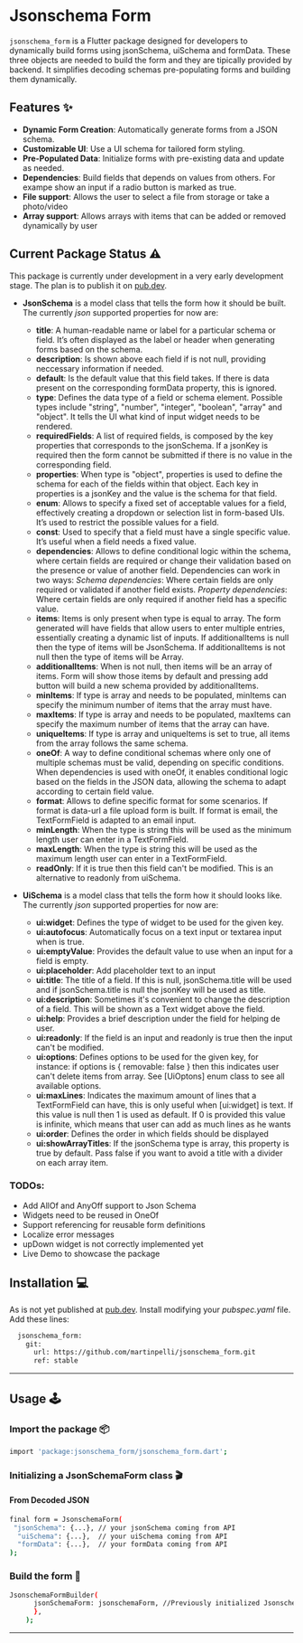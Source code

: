 # Jsonschema Form

`jsonschema_form` is a Flutter package designed for developers to dynamically build forms using jsonSchema, uiSchema and formData. These three objects are needed to build the form and they are tipically provided by backend. It simplifies decoding schemas pre-populating forms and building them dynamically.

## Features ✨
- **Dynamic Form Creation**: Automatically generate forms from a JSON schema.
- **Customizable UI**: Use a UI schema for tailored form styling.
- **Pre-Populated Data**: Initialize forms with pre-existing data and update as needed.
- **Dependencies**: Build fields that depends on values from others. For exampe show an input if a radio button is marked as true.
- **File support**: Allows the user to select a file from storage or take a photo/video
- **Array support**: Allows arrays with items that can be added or removed dynamically by user

## Current Package Status ⚠️

This package is currently under development in a very early development stage. The plan is to publish it on [pub.dev](https://pub.dev/).
- **JsonSchema** is a model class that tells the form how it should be built. The currently *json* supported properties for now are:
    - **title**: A human-readable name or label for a particular schema or field. It’s often displayed as the label or header when generating forms based on the schema.
    - **description**: Is shown above each field if is not null, providing neccessary information if needed.
    - **default**: Is the default value that this field takes. If there is data present on the corresponding formData property, this is ignored.
    - **type**: Defines the data type of a field or schema element. Possible types include "string", "number", "integer", "boolean", "array" and "object". It tells the UI what kind of input widget needs to be rendered.
    - **requiredFields**: A list of required fields, is composed by the key properties that corresponds to the jsonSchema. If a jsonKey is required then the form cannot be submitted if there is no value in the corresponding field.
    - **properties**: When type is "object", properties is used to define the schema for each of the fields within that object. Each key in properties is a jsonKey and the value is the schema for that field.
    - **enum**: Allows to specify a fixed set of acceptable values for a field, effectively creating a dropdown or selection list in form-based UIs. It’s used to restrict the possible values for a field.
    - **const**: Used to specify that a field must have a single specific value. It’s useful when a field needs a fixed value.
    - **dependencies**: Allows to define conditional logic within the schema, where certain fields are required or change their validation based on the presence or value of another field. Dependencies can work in two ways: *Schema dependencies*: Where certain fields are only required or validated if another field exists. *Property dependencies*: Where certain fields are only required if another field has a specific value.
    - **items**: Items is only present when type is equal to array. The form generated will have fields that allow users to enter multiple entries, essentially creating a dynamic list of inputs. If additionalItems is null then the type of items will be JsonSchema. If additionalItems is not null then the type of items will be Array.
    - **additionalItems**: When is not null, then items will be an array of items. Form will show those items by default and pressing add button will build a new schema provided by additionalItems.
    - **minItems**: If type is array and needs to be populated, minItems can specify the minimum number of items that the array must have.
    - **maxItems**: If type is array and needs to be populated, maxItems can specify the maximum number of items that the array can have.
    - **uniqueItems**: If type is array and uniqueItems is set to true, all items from the array follows the same schema.
    - **oneOf**: A way to define conditional schemas where only one of multiple schemas must be valid, depending on specific conditions. When dependencies is used with oneOf, it enables conditional logic based on the fields in the JSON data, allowing the schema to adapt according to certain field value.
    - **format**: Allows to define specific format for some scenarios. If format is data-url a file upload form is built. If format is email, the TextFormField is adapted to an email input.
    - **minLength**: When the type is string this will be used as the minimum length user can enter in a TextFormField.
    - **maxLength**: When the type is string this will be used as the maximum length user can enter in a TextFormField.
    - **readOnly**: If it is true then this field can't be modified. This is an alternative to readonly from uiSchema.

- **UiSchema** is a model class that tells the form how it should looks like. The currently *json* supported properties for now are:
    - **ui:widget**: Defines the type of widget to be used for the given key.
    - **ui:autofocus**: Automatically focus on a text input or textarea input when is true.
    - **ui:emptyValue**: Provides the default value to use when an input for a field is empty.
    - **ui:placeholder**: Add placeholder text to an input
    - **ui:title**: The title of a field. If this is null, jsonSchema.title will be used and if jsonSchema.title is null the jsonKey will be used as title. 
    - **ui:description**: Sometimes it's convenient to change the description of a field. This will be shown as a Text widget above the field.
    - **ui:help**: Provides a brief description under the field for helping de user.
    - **ui:readonly**: If the field is an input and readonly is true then the input can't be modified.
    - **ui:options**: Defines options to be used for the given key, for instance: if options is { removable: false } then this indicates user can't delete items from array. See [UiOptons] enum class to see all available options.
    - **ui:maxLines**: Indicates the maximum amount of lines that a TextFormField can have, this is only useful when [ui:widget] is text. If this value is null then 1 is used as default. If 0 is provided this value is infinite, which means that user can add as much lines as he wants
    - **ui:order**: Defines the order in which fields should be displayed
    - **ui:showArrayTitles**: If the jsonSchema type is array, this property is true by default. Pass false if you want to avoid a title with a divider on each array item.
 
### TODOs:
- Add AllOf and AnyOff support to Json Schema
- Widgets need to be reused in OneOf
- Support referencing for reusable form definitions
- Localize error messages
- upDown widget is not correctly implemented yet
- Live Demo to showcase the package

## Installation 💻

As is not yet published at [pub.dev](https://pub.dev/). Install modifying your *pubspec.yaml* file. Add these lines:

```sh
  jsonschema_form:
    git:
      url: https://github.com/martinpelli/jsonschema_form.git
      ref: stable
```

---

## Usage 🕹️

### Import the package 📦

```sh
import 'package:jsonschema_form/jsonschema_form.dart';
```

### Initializing a JsonSchemaForm class 🎬

#### From Decoded JSON

```sh
final form = JsonschemaForm(
 "jsonSchema": {...}, // your jsonSchema coming from API
  "uiSchema": {...},  // your uiSchema coming from API
  "formData": {...},  // your formData coming from API
);
```

### Build the form 🚀

```sh
JsonschemaFormBuilder(
      jsonSchemaForm: jsonschemaForm, //Previously initialized JsonschemaForm class
      },
    );
```

---


[very_good_ventures_link_light]: https://verygood.ventures#gh-light-mode-only
[very_good_ventures_link_dark]: https://verygood.ventures#gh-dark-mode-only
[very_good_workflows_link]: https://github.com/VeryGoodOpenSource/very_good_workflows
